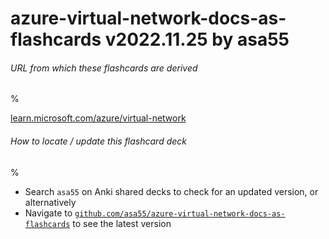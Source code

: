 # azure-virtual-network-docs-as-flashcards v2022.11.25 by asa55

###### URL from which these flashcards are derived

% 

[learn.microsoft.com/azure/virtual-network](learn.microsoft.com/azure/virtual-network)

###### How to locate / update this flashcard deck

%

- Search `asa55` on Anki shared decks to check for an updated version, or alternatively
- Navigate to [`github.com/asa55/azure-virtual-network-docs-as-flashcards`](https://github.com/asa55/azure-virtual-network-docs-as-flashcards) to see the latest version
